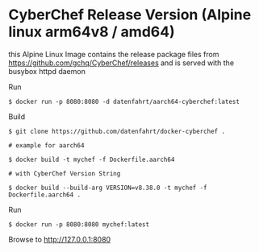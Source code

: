# CyberChef Release Version (Alpine linux arm64v8 / amd64)

this Alpine Linux Image contains the release package files from https://github.com/gchq/CyberChef/releases and is served with the busybox httpd daemon

Run

```
$ docker run -p 8080:8080 -d datenfahrt/aarch64-cyberchef:latest
```
Build

```
$ git clone https://github.com/datenfahrt/docker-cyberchef .

# example for aarch64

$ docker build -t mychef -f Dockerfile.aarch64

# with CyberChef Version String

$ docker build --build-arg VERSION=v8.38.0 -t mychef -f Dockerfile.aarch64 .

```

Run

```
$ docker run -p 8080:8080 mychef:latest
```

Browse to http://127.0.0.1:8080

